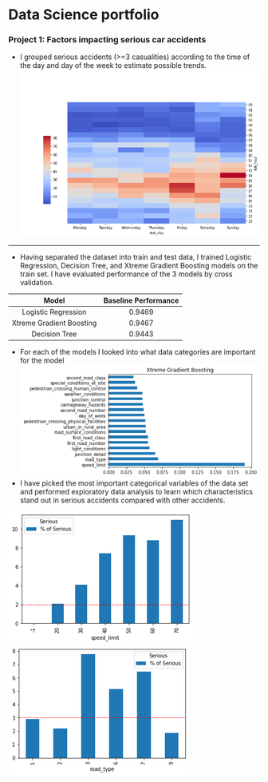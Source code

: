 # Data Science portfolio
### Project 1: Factors impacting serious car accidents
* I grouped serious accidents (>=3 casualities) according to the time of the day and day of the week to estimate possible trends.
![](/Figures/heatmap.png)


***
* Having separated the dataset into train and test data, I trained Logistic Regression, Decision Tree, and Xtreme Gradient Boosting models on the train set. I have evaluated performance of the 3 models by cross validation.
 
 | **Model**	                  | **Baseline Performance** | 
 | :----: | :----:|
 | Logistic Regression     | 0.9469 |                
| Xtreme Gradient Boosting | 0.9467 |                
| Decision Tree           | 0.9443 |                  
* For each of the models I looked into what data categories are important for the model
![](/Figures/Xgb_features.png)
* I have picked the most important categorical variables of the data set and performed exploratory data analysis to learn which characteristics stand out in serious accidents compared with other accidents.

![](/Figures/speed.png)
![](/Figures/road_type.png)


